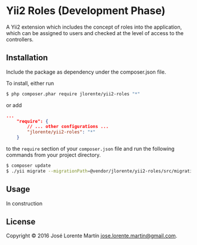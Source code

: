 Yii2 Roles (Development Phase)
==============================

A Yii2 extension which includes the concept of roles into the application, which 
can be assigned to users and checked at the level of access to the controllers.

## Installation

Include the package as dependency under the composer.json file.

To install, either run

```bash
$ php composer.phar require jlorente/yii2-roles "*"
```

or add

```json
...
    "require": {
        // ... other configurations ...
        "jlorente/yii2-roles": "*"
    }
```

to the ```require``` section of your `composer.json` file and run the following 
commands from your project directory.
```bash
$ composer update
$ ./yii migrate --migrationPath=@vendor/jlorente/yii2-roles/src/migrations
```

## Usage

In construction

## License 
Copyright &copy; 2016 José Lorente Martín <jose.lorente.martin@gmail.com>.